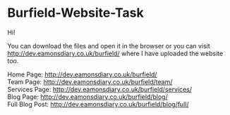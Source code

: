 Burfield-Website-Task
=====================

Hi! <br>

You can download the files and open it in the browser or you can visit http://dev.eamonsdiary.co.uk/burfield/ where I have uploaded the website too. <br>

Home Page: http://dev.eamonsdiary.co.uk/burfield/ <br>
Team Page: http://dev.eamonsdiary.co.uk/burfield/team/ <br>
Services Page: http://dev.eamonsdiary.co.uk/burfield/services/ <br>
Blog Page: http://dev.eamonsdiary.co.uk/burfield/blog/ <br>
Full Blog Post: http://dev.eamonsdiary.co.uk/burfield/blog/full/
